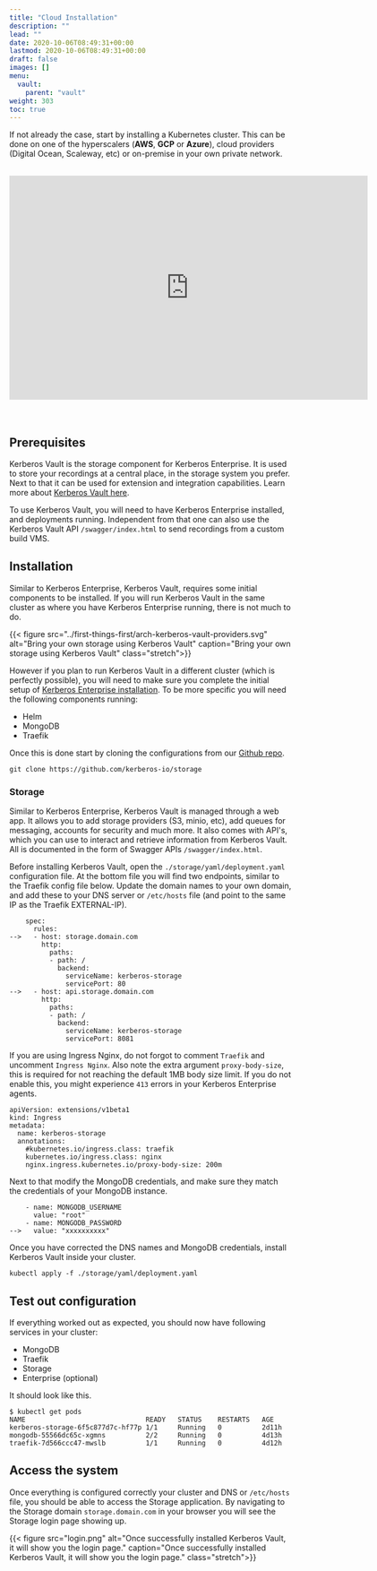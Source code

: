 ```yaml
---
title: "Cloud Installation"
description: ""
lead: ""
date: 2020-10-06T08:49:31+00:00
lastmod: 2020-10-06T08:49:31+00:00
draft: false
images: []
menu:
  vault:
    parent: "vault"
weight: 303
toc: true
---
```


If not already the case, start by installing a Kubernetes cluster. This can be done on one of the hyperscalers (**AWS**, **GCP** or **Azure**), cloud providers (Digital Ocean, Scaleway, etc) or on-premise in your own private network.

<br/>
<div class='embed-container'><iframe src="https://player.vimeo.com/video/404813147" width="640" height="400" frameborder="0" allow="autoplay; fullscreen" allowfullscreen></iframe></div>
<br/><br/>

## Prerequisites

Kerberos Vault is the storage component for Kerberos Enterprise. It is used to store your recordings at a central place, in the storage system you prefer. Next to that it can be used for extension and integration capabilities. Learn more about [Kerberos Vault here](/storage).

To use Kerberos Vault, you will need to have Kerberos Enterprise installed, and deployments running. Independent from that one can also use the Kerberos Vault API `/swagger/index.html` to send recordings from a custom build VMS.

## Installation

Similar to Kerberos Enterprise, Kerberos Vault, requires some initial components to be installed. If you will run Kerberos Vault in the same cluster as where you have Kerberos Enterprise running, there is not much to do.

{{< figure src="../first-things-first/arch-kerberos-vault-providers.svg" alt="Bring your own storage using Kerberos Vault" caption="Bring your own storage using Kerberos Vault" class="stretch">}}

However if you plan to run Kerberos Vault in a different cluster (which is perfectly possible), you will need to make sure you complete the initial setup of [Kerberos Enterprise installation](/enterprise/installation). To be more specific you will need the following components running:

- Helm
- MongoDB
- Traefik

Once this is done start by cloning the configurations from our [Github repo](https://github.com/kerberos-io/storage).

    git clone https://github.com/kerberos-io/storage

### Storage

Similar to Kerberos Enterprise, Kerberos Vault is managed through a web app. It allows you to add storage providers (S3, minio, etc), add queues for messaging, accounts for security and much more. It also comes with API's, which you can use to interact and retrieve information from Kerberos Vault. All is documented in the form of Swagger APIs `/swagger/index.html`.

Before installing Kerberos Vault, open the `./storage/yaml/deployment.yaml` configuration file. At the bottom file you will find two endpoints, similar to the Traefik config file below. Update the domain names to your own domain, and add these to your DNS server or `/etc/hosts` file (and point to the same IP as the Traefik EXTERNAL-IP).

        spec:
          rules:
    -->   - host: storage.domain.com
            http:
              paths:
              - path: /
                backend:
                  serviceName: kerberos-storage
                  servicePort: 80
    -->   - host: api.storage.domain.com
            http:
              paths:
              - path: /
                backend:
                  serviceName: kerberos-storage
                  servicePort: 8081

If you are using Ingress Nginx, do not forgot to comment `Traefik` and uncomment `Ingress Nginx`. Also note the extra argument `proxy-body-size`, this is required for not reaching the default 1MB body size limit. If you do not enable this, you might experience `413` errors in your Kerberos Enterprise agents.

    apiVersion: extensions/v1beta1
    kind: Ingress
    metadata:
      name: kerberos-storage
      annotations:
        #kubernetes.io/ingress.class: traefik
        kubernetes.io/ingress.class: nginx
        nginx.ingress.kubernetes.io/proxy-body-size: 200m

Next to that modify the MongoDB credentials, and make sure they match the credentials of your MongoDB instance.

        - name: MONGODB_USERNAME
          value: "root"
        - name: MONGODB_PASSWORD
    -->   value: "xxxxxxxxxx"

Once you have corrected the DNS names and MongoDB credentials, install Kerberos Vault inside your cluster.

    kubectl apply -f ./storage/yaml/deployment.yaml

## Test out configuration

If everything worked out as expected, you should now have following services in your cluster:

- MongoDB
- Traefik
- Storage
- Enterprise (optional)

It should look like this.

    $ kubectl get pods
    NAME                              READY   STATUS    RESTARTS   AGE
    kerberos-storage-6f5c877d7c-hf77p 1/1     Running   0          2d11h
    mongodb-55566dc65c-xgmns          2/2     Running   0          4d13h
    traefik-7d566ccc47-mwslb          1/1     Running   0          4d12h

## Access the system

Once everything is configured correctly your cluster and DNS or `/etc/hosts` file, you should be able to access the Storage application. By navigating to the Storage domain `storage.domain.com` in your browser you will see the Storage login page showing up.

{{< figure src="login.png" alt="Once successfully installed Kerberos Vault, it will show you the login page." caption="Once successfully installed Kerberos Vault, it will show you the login page." class="stretch">}}